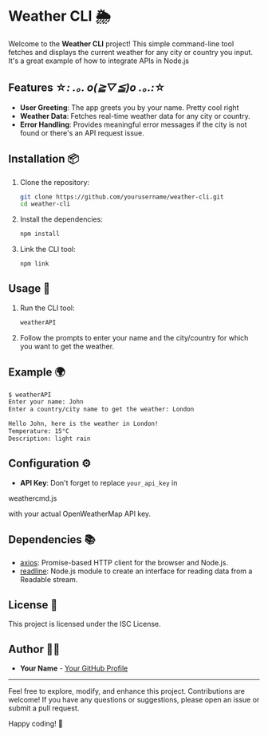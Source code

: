 # Weather CLI 🌦️

Welcome to the **Weather CLI** project! This simple command-line tool fetches and displays the current weather for any city or country you input. It's a great example of how to integrate APIs in Node.js

## Features ☆*: .｡. o(≧▽≦)o .｡.:*☆

- **User Greeting**: The app greets you by your name. Pretty cool right
- **Weather Data**: Fetches real-time weather data for any city or country.
- **Error Handling**: Provides meaningful error messages if the city is not found or there's an API request issue.

## Installation 📦

1. Clone the repository:
   ```sh
   git clone https://github.com/yourusername/weather-cli.git
   cd weather-cli
   ```

2. Install the dependencies:
   ```sh
   npm install
   ```

3. Link the CLI tool:
   ```sh
   npm link
   ```

## Usage 🚀

1. Run the CLI tool:
   ```sh
   weatherAPI
   ```

2. Follow the prompts to enter your name and the city/country for which you want to get the weather.

## Example 🌍

```sh
$ weatherAPI
Enter your name: John
Enter a country/city name to get the weather: London

Hello John, here is the weather in London!
Temperature: 15°C
Description: light rain
```

## Configuration ⚙️

- **API Key**: Don't forget to replace `your_api_key` in 

weathercmd.js

 with your actual OpenWeatherMap API key.

## Dependencies 📚

- [axios](https://www.npmjs.com/package/axios): Promise-based HTTP client for the browser and Node.js.
- [readline](https://nodejs.org/api/readline.html): Node.js module to create an interface for reading data from a Readable stream.

## License 📄

This project is licensed under the ISC License.

## Author 👨‍💻

- **Your Name** - [Your GitHub Profile](https://github.com/yourusername)

---

Feel free to explore, modify, and enhance this project. Contributions are welcome! If you have any questions or suggestions, please open an issue or submit a pull request.

Happy coding! 🎉
```
